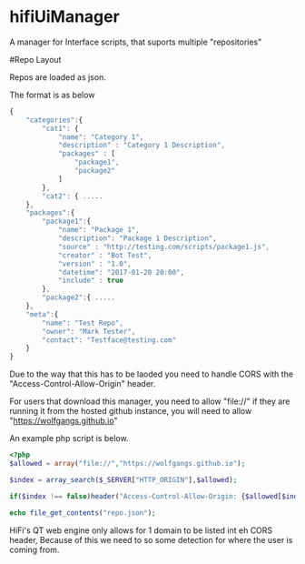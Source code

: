 # hifiUiManager
A manager for Interface scripts, that suports multiple "repositories"

#Repo Layout

Repos are loaded as json.

The format is as below

```javascript
{
    "categories":{
        "cat1": {
            "name": "Category 1",
            "description" : "Category 1 Description",
            "packages" : [
                "package1",
                "package2"
            ]
        },
        "cat2": { .....
    },
    "packages":{
        "package1":{
            "name": "Package 1",
            "description": "Package 1 Description",
            "source" : "http://testing.com/scripts/package1.js",
            "creator" : "Bot Test",
            "version" : "1.0",
            "datetime": "2017-01-20 20:00",
            "include" : true
        },
        "package2":{ .....
    },
    "meta":{
        "name": "Test Repo",
        "owner": "Mark Tester",
        "contact": "Testface@testing.com"
    }
}
```

Due to the way that this has to be laoded you need to handle CORS with the "Access-Control-Allow-Origin" header.

For users that download this manager, you need to allow "file://" if they are running it from the hosted github instance, you will need to allow "https://wolfgangs.github.io"

An example php script is below.

```PHP
<?php
$allowed = array("file://","https://wolfgangs.github.io");

$index = array_search($_SERVER["HTTP_ORIGIN"],$allowed);

if($index !== false)header("Access-Control-Allow-Origin: {$allowed[$index]}", false);

echo file_get_contents("repo.json");
```

HiFi's QT web engine only allows for 1 domain to be listed int eh CORS header, Because of this we need to so some detection for where the user is coming from.
